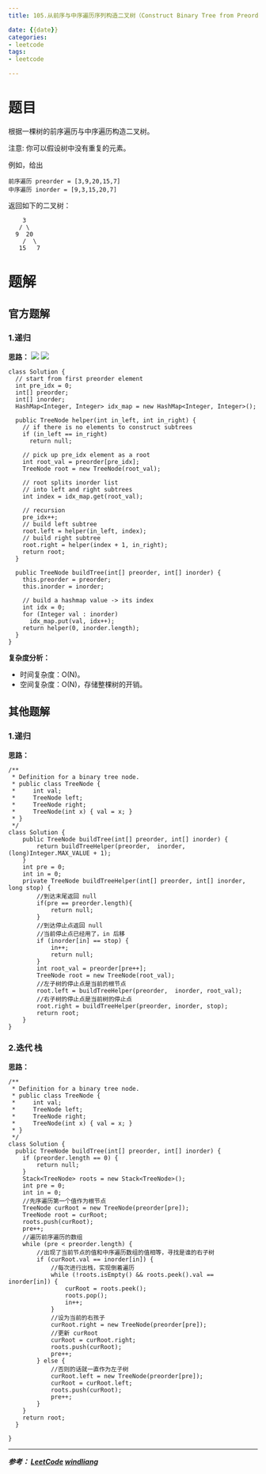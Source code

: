 ```yaml
---
title: 105.从前序与中序遍历序列构造二叉树（Construct Binary Tree from Preorder and Inorder Traversal）

date: {{date}}
categories:
- leetcode
tags:
- leetcode

---
```

# 题目
根据一棵树的前序遍历与中序遍历构造二叉树。

注意:
你可以假设树中没有重复的元素。

例如，给出

```
前序遍历 preorder = [3,9,20,15,7]
中序遍历 inorder = [9,3,15,20,7]
```

返回如下的二叉树：
```
    3
   / \
  9  20
    /  \
   15   7
```

# 题解

## 官方题解
### 1.递归
**思路：**
![](https://pic.leetcode-cn.com/500854d776e58340f39ffe7641bad58d747122e28ed8ce816ec36e6b518987e0-image.png)
![](https://pic.leetcode-cn.com/f839b10def0240ed3efb46deaa6fb2222073588beb56cffaf4c9d09d8b2dafb0-image.png)

```
class Solution {
  // start from first preorder element
  int pre_idx = 0;
  int[] preorder;
  int[] inorder;
  HashMap<Integer, Integer> idx_map = new HashMap<Integer, Integer>();

  public TreeNode helper(int in_left, int in_right) {
    // if there is no elements to construct subtrees
    if (in_left == in_right)
      return null;

    // pick up pre_idx element as a root
    int root_val = preorder[pre_idx];
    TreeNode root = new TreeNode(root_val);

    // root splits inorder list
    // into left and right subtrees
    int index = idx_map.get(root_val);

    // recursion
    pre_idx++;
    // build left subtree
    root.left = helper(in_left, index);
    // build right subtree
    root.right = helper(index + 1, in_right);
    return root;
  }

  public TreeNode buildTree(int[] preorder, int[] inorder) {
    this.preorder = preorder;
    this.inorder = inorder;

    // build a hashmap value -> its index
    int idx = 0;
    for (Integer val : inorder)
      idx_map.put(val, idx++);
    return helper(0, inorder.length);
  }
}

```
**复杂度分析：**
- 时间复杂度：O(N)。
- 空间复杂度：O(N)，存储整棵树的开销。

## 其他题解
### 1.递归
**思路：**
```
/**
 * Definition for a binary tree node.
 * public class TreeNode {
 *     int val;
 *     TreeNode left;
 *     TreeNode right;
 *     TreeNode(int x) { val = x; }
 * }
 */
class Solution {
    public TreeNode buildTree(int[] preorder, int[] inorder) {
        return buildTreeHelper(preorder,  inorder, (long)Integer.MAX_VALUE + 1);
    }
    int pre = 0;
    int in = 0;
    private TreeNode buildTreeHelper(int[] preorder, int[] inorder, long stop) {
        //到达末尾返回 null
        if(pre == preorder.length){
            return null;
        }
        //到达停止点返回 null
        //当前停止点已经用了，in 后移
        if (inorder[in] == stop) {
            in++;
            return null;
        }
        int root_val = preorder[pre++];
        TreeNode root = new TreeNode(root_val);
        //左子树的停止点是当前的根节点
        root.left = buildTreeHelper(preorder,  inorder, root_val);
        //右子树的停止点是当前树的停止点
        root.right = buildTreeHelper(preorder, inorder, stop);
        return root;
    }
}
```

### 2.迭代 栈
**思路：**
```
/**
 * Definition for a binary tree node.
 * public class TreeNode {
 *     int val;
 *     TreeNode left;
 *     TreeNode right;
 *     TreeNode(int x) { val = x; }
 * }
 */
class Solution {
  public TreeNode buildTree(int[] preorder, int[] inorder) {
    if (preorder.length == 0) {
        return null;
    }
    Stack<TreeNode> roots = new Stack<TreeNode>();
    int pre = 0;
    int in = 0;
    //先序遍历第一个值作为根节点
    TreeNode curRoot = new TreeNode(preorder[pre]);
    TreeNode root = curRoot;
    roots.push(curRoot);
    pre++;
    //遍历前序遍历的数组
    while (pre < preorder.length) {
        //出现了当前节点的值和中序遍历数组的值相等，寻找是谁的右子树
        if (curRoot.val == inorder[in]) {
            //每次进行出栈，实现倒着遍历
            while (!roots.isEmpty() && roots.peek().val == inorder[in]) {
                curRoot = roots.peek();
                roots.pop();
                in++;
            }
            //设为当前的右孩子
            curRoot.right = new TreeNode(preorder[pre]);
            //更新 curRoot
            curRoot = curRoot.right;
            roots.push(curRoot);
            pre++;
        } else {
            //否则的话就一直作为左子树
            curRoot.left = new TreeNode(preorder[pre]);
            curRoot = curRoot.left;
            roots.push(curRoot);
            pre++;
        }
    }
    return root;
  }

}
```

---
***参考：
[LeetCode](https://leetcode-cn.com/problems/construct-binary-tree-from-preorder-and-inorder-traversal/solution/cong-qian-xu-he-zhong-xu-bian-li-xu-lie-gou-zao-er/)
[windliang](https://leetcode-cn.com/problems/construct-binary-tree-from-preorder-and-inorder-traversal/solution/xiang-xi-tong-su-de-si-lu-fen-xi-duo-jie-fa-by--22/)***
